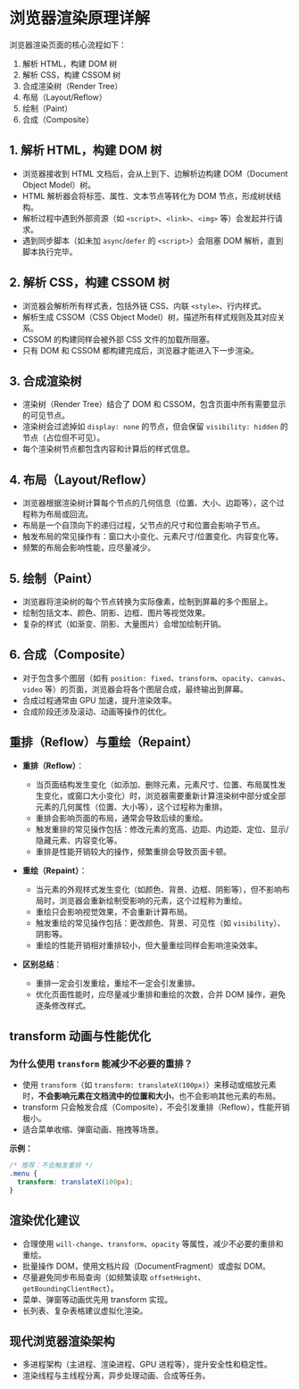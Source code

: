 # 浏览器渲染原理详解

浏览器渲染页面的核心流程如下：

1. 解析 HTML，构建 DOM 树
2. 解析 CSS，构建 CSSOM 树
3. 合成渲染树（Render Tree）
4. 布局（Layout/Reflow）
5. 绘制（Paint）
6. 合成（Composite）

## 1. 解析 HTML，构建 DOM 树

- 浏览器接收到 HTML 文档后，会从上到下、边解析边构建 DOM（Document Object Model）树。
- HTML 解析器会将标签、属性、文本节点等转化为 DOM 节点，形成树状结构。
- 解析过程中遇到外部资源（如 `<script>`、`<link>`、`<img>` 等）会发起并行请求。
- 遇到同步脚本（如未加 `async`/`defer` 的 `<script>`）会阻塞 DOM 解析，直到脚本执行完毕。

## 2. 解析 CSS，构建 CSSOM 树

- 浏览器会解析所有样式表，包括外链 CSS、内联 `<style>`、行内样式。
- 解析生成 CSSOM（CSS Object Model）树，描述所有样式规则及其对应关系。
- CSSOM 的构建同样会被外部 CSS 文件的加载所阻塞。
- 只有 DOM 和 CSSOM 都构建完成后，浏览器才能进入下一步渲染。

## 3. 合成渲染树

- 渲染树（Render Tree）结合了 DOM 和 CSSOM，包含页面中所有需要显示的可见节点。
- 渲染树会过滤掉如 `display: none` 的节点，但会保留 `visibility: hidden` 的节点（占位但不可见）。
- 每个渲染树节点都包含内容和计算后的样式信息。

## 4. 布局（Layout/Reflow）

- 浏览器根据渲染树计算每个节点的几何信息（位置、大小、边距等），这个过程称为布局或回流。
- 布局是一个自顶向下的递归过程，父节点的尺寸和位置会影响子节点。
- 触发布局的常见操作有：窗口大小变化、元素尺寸/位置变化、内容变化等。
- 频繁的布局会影响性能，应尽量减少。

## 5. 绘制（Paint）

- 浏览器将渲染树的每个节点转换为实际像素，绘制到屏幕的多个图层上。
- 绘制包括文本、颜色、阴影、边框、图片等视觉效果。
- 复杂的样式（如渐变、阴影、大量图片）会增加绘制开销。

## 6. 合成（Composite）

- 对于包含多个图层（如有 `position: fixed`、`transform`、`opacity`、`canvas`、`video` 等）的页面，浏览器会将各个图层合成，最终输出到屏幕。
- 合成过程通常由 GPU 加速，提升渲染效率。
- 合成阶段还涉及滚动、动画等操作的优化。

## 重排（Reflow）与重绘（Repaint）

- **重排（Reflow）**：

  - 当页面结构发生变化（如添加、删除元素，元素尺寸、位置、布局属性发生变化，或窗口大小变化）时，浏览器需要重新计算渲染树中部分或全部元素的几何属性（位置、大小等），这个过程称为重排。
  - 重排会影响页面的布局，通常会导致后续的重绘。
  - 触发重排的常见操作包括：修改元素的宽高、边距、内边距、定位、显示/隐藏元素、内容变化等。
  - 重排是性能开销较大的操作，频繁重排会导致页面卡顿。

- **重绘（Repaint）**：

  - 当元素的外观样式发生变化（如颜色、背景、边框、阴影等），但不影响布局时，浏览器会重新绘制受影响的元素，这个过程称为重绘。
  - 重绘只会影响视觉效果，不会重新计算布局。
  - 触发重绘的常见操作包括：更改颜色、背景、可见性（如 `visibility`）、阴影等。
  - 重绘的性能开销相对重排较小，但大量重绘同样会影响渲染效率。

- **区别总结**：
  - 重排一定会引发重绘，重绘不一定会引发重排。
  - 优化页面性能时，应尽量减少重排和重绘的次数，合并 DOM 操作，避免逐条修改样式。

## transform 动画与性能优化

### 为什么使用 `transform` 能减少不必要的重排？

- 使用 `transform`（如 `transform: translateX(100px)`）来移动或缩放元素时，**不会影响元素在文档流中的位置和大小**，也不会影响其他元素的布局。
- transform 只会触发合成（Composite），不会引发重排（Reflow），性能开销极小。
- 适合菜单收缩、弹窗动画、拖拽等场景。

**示例：**

```css
/* 推荐：不会触发重排 */
.menu {
  transform: translateX(100px);
}
```

## 渲染优化建议

- 合理使用 `will-change`、`transform`、`opacity` 等属性，减少不必要的重排和重绘。
- 批量操作 DOM，使用文档片段（DocumentFragment）或虚拟 DOM。
- 尽量避免同步布局查询（如频繁读取 `offsetHeight`、`getBoundingClientRect`）。
- 菜单、弹窗等动画优先用 transform 实现。
- 长列表、复杂表格建议虚拟化渲染。

## 现代浏览器渲染架构

- 多进程架构（主进程、渲染进程、GPU 进程等），提升安全性和稳定性。
- 渲染线程与主线程分离，异步处理动画、合成等任务。
